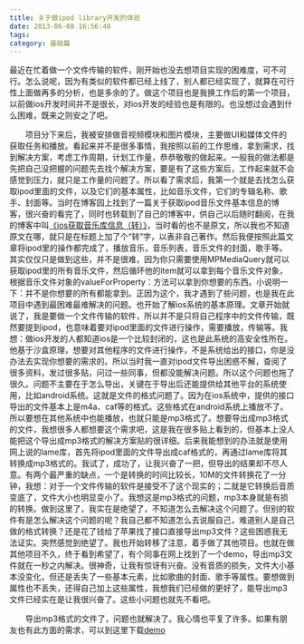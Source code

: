```yaml
---
title: 关于做ipod library开发的体验
date: 2013-06-08 16:56:48
tags: 
category: 基础篇
---
```


最近在忙着做一个文件传输的软件，刚开始也没去想项目实现的困难度，可不可行。怎么说呢，因为有类似的软件都已经上线了，别人都已经实现了，就算在可行性上面做再多的分析，也是多余的了。做这个项目也是我换工作后的第一个项目，以前做ios开发时间并不是很长，对ios开发的经验也是有限的。也没想过会遇到什么困难，既来之则安之了吧。

　　项目分下来后，我被安排做音视频模块和图片模块，主要做UI和媒体文件的获取任务和播放。看起来并不是很多事情，我按照以前的工作思维，拿到需求，找到解决方案，考虑工作周期，计划工作量，恭恭敬敬的做起来。一般我的做法都是先把自己没把握的问题先去找个解决方案，要是有了这些方案后，工作起来就不会感觉到压力，就只是工作量的问题了。所以看了需求后，我第一个就是去找怎么获取ipod里面的文件，以及它们的基本属性，比如音乐文件，它们的专辑名称、歌手、封面等。当时在博客园上找到了一篇关于获取ipod音乐文件基本信息的博客，很兴奋的看完了，同时也转载到了自己的博客中，供自己以后随时翻阅，在我的博客中叫[《ios获取音乐库信息（转）》](http://www.cnblogs.com/lyanet/archive/2013/03/27/2985019.html)，当时看的也不是原文，所以我也不知道原文在哪，就只是在标题上加了个“转”字，以表非自己著作。然后我便按照此篇文章将ipod里的操作都完成了，播放音乐，音乐列表，音乐文件的封面，歌手等。其实仅仅只是做到这些，并不是很难，因为你只需要使用MPMediaQuery就可以获取ipod里的所有音乐文件，然后循环他的item就可以拿到每个音乐文件对象，根据音乐文件对象的valueForProperty：方法可以拿到你想要的东西。小说明一下：并不是你想要的所有都能拿到。正因为这个，我才遇到了些问题，也是我在此项目中遇到最困难最难解决的问题。也开始了解ios系统的基本原理。文章开始就说了，我是要做一个文件传输的软件，所以并不是只将自己程序中的文件传输，既然要提到ipod，也意味着要对ipod里面的文件进行操作，需要播放，传输等。我想：做ios开发的人都知道ios是一个比较封闭的，这也是此系统的高安全性所在。他基于沙盒原理，想要对其他程序的文件进行操作，不是系统给出的接口，你是没办法去实现你想要的需求的。所以当时我一直对ipod文件导出困惑不解，查阅了很多资料，发过很多贴，问过一些同事，但都没能解决问题。所以这个问题也拖了很久。问题不主要在于怎么导出，关键在于导出后还能提供给其他平台的系统使用，比如android系统。这就是文件的格式问题了。因为在ios系统中，提供的接口导出的文件基本上是m4a、caf等的格式。这些格式在android系统上播放不了。所以要想在其他系统中也能播放，也就只能是mp3格式了。想要导出成mp3格式的文件，我想很多人都想要这个需求吧，这是我在很多贴上看到的，但基本上没人能把这个导出成mp3格式的解决方案贴的很详细。后来我能想到的办法就是使用网上说的lame库，首先将ipod里面的文件导出成caf格式的，再通过lame库将其转换成mp3格式的。我试了，成功了，让我兴奋了一把，但导出的结果却不尽人意。有两个最严重的缺点，一个是转换的时间比较长，10M的文件转换花了一分钟，我想：对于一个文件传输的软件是接受不了这个现实的；二就是它转换后音质变底了，文件大小也明显变小了。我想这是mp3格式的问题，mp3本身就是有损的转换。做到这里了，我实在是绝望了，不知道怎么去解决这个问题了。但别的软件有是怎么解决这个问题的呢？我自己都不知道怎么去说服自己，难道别人是自己做的格式转换？还是花了钱给了苹果找了接口直接导出mp3文件？这些困惑我无法证实。突然感觉到绝望了。我也开始转移了注意，着手做了其他项目。也就在做其他项目不久，终于看到希望了，有个同事在网上找到了一个demo，导出mp3文件就在一秒之内解决。很神奇，让我有惊讶有兴奋。没有音质的损失，文件大小基本没变化，但还是丢失了一些基本元素，比如歌曲的封面、歌手等属性。要想做到属性也不丢失，还得自己加上这些属性，我想我们已经做的更好了，能导出mp3文件已经实在是让我很兴奋了。这些小问题也就先不看吧。

　　导出mp3格式的文件了，问题也就解决了。我心情也平复了许多。如果有朋友也有此方面的需求，可以到这里下载[demo](https://github.com/lyroger/TSLibraryImport)